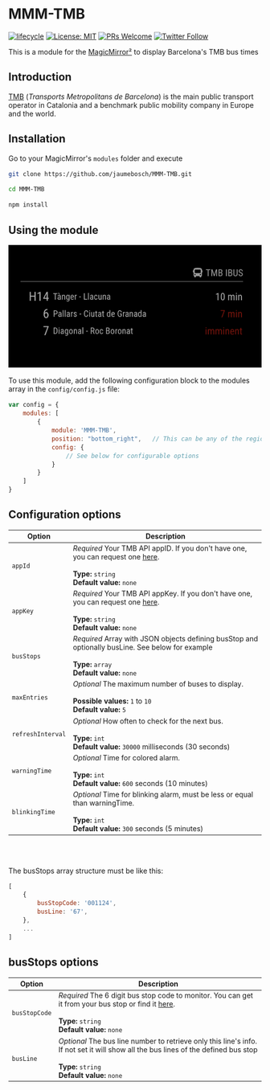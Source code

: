 
# MMM-TMB
<!-- badges: start -->
[![lifecycle](https://img.shields.io/badge/lifecycle-stable-brightgreen.svg)](https://www.tidyverse.org/lifecycle/#stable)
[![License: MIT](https://img.shields.io/badge/License-MIT-blue.svg)](https://opensource.org/licenses/MIT)
[![PRs Welcome](https://img.shields.io/badge/PRs-welcome-brightgreen.svg?style=flat-square)](http://makeapullrequest.com)
[![Twitter Follow](https://img.shields.io/twitter/follow/jaumebosch.svg?style=social)](https://twitter.com/jaumebosch)
<!-- badges: end -->
This is a module for the [MagicMirror²](https://github.com/MagicMirrorOrg/MagicMirror) to display Barcelona's TMB bus times

## Introduction
[TMB](https://www.tmb.cat/en/home) (_Transports Metropolitans de Barcelona_) is the main public transport operator in Catalonia and a benchmark public mobility company in Europe and the world.

## Installation
Go to your MagicMirror's `modules` folder and execute 
```bash
git clone https://github.com/jaumebosch/MMM-TMB.git
```
```bash
cd MMM-TMB
```
```bash
npm install
```

## Using the module

![alt text](https://github.com/jaumebosch/MMM-TMB/blob/master/images/screenshot.png)

To use this module, add the following configuration block to the modules array in the `config/config.js` file:
```js
var config = {
    modules: [
        {
            module: 'MMM-TMB',
            position: "bottom_right",   // This can be any of the regions.
            config: {
                // See below for configurable options
            }
        }
    ]
}
```

## Configuration options

| Option 			| Description
|------------------ |-----------
| `appId`			| *Required* Your TMB API appID. If you don't have one, you can request one [here](https://developer.tmb.cat/).<br><br> **Type:** `string` <br> **Default value:** `none`
| `appKey`			| *Required* Your TMB API appKey. If you don't have one, you can request one [here](https://developer.tmb.cat/).<br><br> **Type:** `string` <br> **Default value:** `none`
| `busStops`		| *Required* Array with JSON objects defining busStop and optionally busLine. See below for example<br><br> **Type:** `array` <br> **Default value:** `none`
| `maxEntries`		| *Optional* The maximum number of buses to display. <br><br> **Possible values:** `1` to `10` <br> **Default value:** `5`
| `refreshInterval` | *Optional* How often to check for the next bus. <br><br> **Type:** `int`<br> **Default value:** `30000` milliseconds (30 seconds)
| `warningTime`		| *Optional* Time for colored alarm. <br><br> **Type:** `int`<br> **Default value:** `600` seconds (10 minutes)
| `blinkingTime`	| *Optional* Time for blinking alarm, must be less or equal than warningTime. <br><br> **Type:** `int`<br> **Default value:** `300` seconds (5 minutes)

<br />
<br />

The busStops array structure must be like this:
 ```js
[
     {
         busStopCode: '001124',
         busLine: '67',
     },
     ...
 ]
```

## busStops options
| Option 			| Description
|------------------ |-----------
| `busStopCode`		| *Required* The 6 digit bus stop code to monitor. You can get it from your bus stop or find it [here](https://www.ambmobilitat.cat/principales/BusquedaParadas.aspx).<br><br> **Type:** `string` <br> **Default value:** `none`
| `busLine`			| *Optional* The bus line number to retrieve only this line's info. If not set it will show all the bus lines of the defined bus stop <br><br> **Type:** `string` <br> **Default value:** `none`
